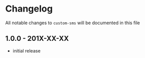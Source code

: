 # Changelog

All notable changes to `custom-sms` will be documented in this file

## 1.0.0 - 201X-XX-XX

- initial release
